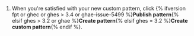 1. When you're satisfied with your new custom pattern, click {% ifversion fpt or ghec or ghes > 3.4 or ghae-issue-5499 %}**Publish pattern**{% elsif  ghes > 3.2 or ghae %}**Create pattern**{% elsif ghes = 3.2 %}**Create custom pattern**{% endif %}.
